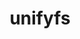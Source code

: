 ---
title: "unifyfs"
layout: cache
categories: [package, v0.18.1]
meta: {"versions": ["0.9.1", "0.9.2"], "compilers": ["gcc@=7.5.0"], "oss": ["ubuntu18.04"], "platforms": ["linux"], "targets": ["x86_64"], "stacks": ["data-vis-sdk", "e4s", "root"], "num_specs": 2, "num_specs_by_stack": {"root": 2, "data-vis-sdk": 1, "e4s": 1}}
spec_details: [{"hash": "u7jduhnw5nugnik53yc3qoildwrg2rvt", "compiler": "gcc@=7.5.0", "versions": ["0.9.2"], "os": "ubuntu18.04", "platform": "linux", "target": "x86_64", "variants": ["+auto-mount", "~fortran", "patches=8a9c20c", "~pmi", "~pmix", "+spath"], "stacks": ["root", "data-vis-sdk"], "size": "-", "tarball": "https://binaries.spack.io/v0.18.1/build_cache/linux-ubuntu18.04-x86_64/gcc-7.5.0/unifyfs-0.9.2/linux-ubuntu18.04-x86_64-gcc-7.5.0-unifyfs-0.9.2-u7jduhnw5nugnik53yc3qoildwrg2rvt.spack"}, {"hash": "bdqa3orftdrlylyisuh7ale7xb4zhfj5", "compiler": "gcc@=7.5.0", "versions": ["0.9.1"], "os": "ubuntu18.04", "platform": "linux", "target": "x86_64", "variants": ["+auto-mount", "~fortran", "patches=8a9c20c,f6d61ac", "~pmi", "~pmix", "+spath"], "stacks": ["e4s", "root"], "size": "-", "tarball": "https://binaries.spack.io/v0.18.1/build_cache/linux-ubuntu18.04-x86_64/gcc-7.5.0/unifyfs-0.9.1/linux-ubuntu18.04-x86_64-gcc-7.5.0-unifyfs-0.9.1-bdqa3orftdrlylyisuh7ale7xb4zhfj5.spack"}]
---